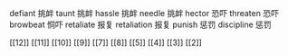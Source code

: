




defiant 挑衅
taunt 挑衅
hassle 挑衅
needle 挑衅
hector 恐吓
threaten 恐吓
browbeat 恫吓
retaliate 报复
retaliation 报复
punish 惩罚
discipline 惩罚

[[12]]
[[11]]
[[10]]
[[9]]
[[7]]
[[8]]
[[5]]
[[4]]
[[3]]
[[2]]
